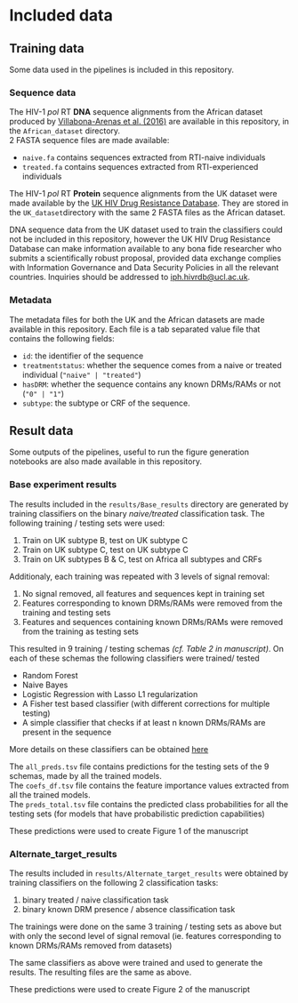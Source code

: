 # Included data

## Training data
Some data used in the pipelines is included in this repository. 

### Sequence data
The HIV-1 *pol* RT **DNA** sequence alignments from the African dataset produced by [Villabona-Arenas et al. (2016)](https://doi.org/10.1097/QAD.0000000000001233) are available in this repository, in the `African_dataset` directory.  
2 FASTA sequence files are made available: 
 - `naive.fa` contains sequences extracted from RTI-naive individuals
 - `treated.fa` contains sequences extracted from RTI-experienced individuals

The HIV-1 *pol* RT **Protein** sequence alignments from the UK dataset were made available by the [UK HIV Drug Resistance Database](https://www.hivrdb.org.uk/). They are stored in the `UK_dataset`directory with the same 2 FASTA files as the African dataset.

DNA sequence data from the UK dataset used to train the classifiers could not be included in this repository, however the UK HIV Drug Resistance Database can make information available to any bona fide researcher who submits a scientifically robust proposal, provided data exchange complies with Information Governance and Data Security Policies in all the relevant countries. Inquiries should be addressed to [iph.hivrdb@ucl.ac.uk](mailto:iph.hivrdb@ucl.ac.uk).
### Metadata
The metadata files for both the UK and the African datasets are made available in this repository. 
Each file is a tab separated value file that contains the following fields:
  - `id`: the identifier of the sequence
  - `treatmentstatus`: whether the sequence comes from a naive or treated individual (`"naive" | "treated"`)
  - `hasDRM`: whether the sequence contains any known DRMs/RAMs or not (`"0" | "1"`)
  - `subtype`: the subtype or CRF of the sequence.

## Result data
Some outputs of the pipelines, useful to run the figure generation notebooks are also made available in this repository. 

### Base experiment results
The results included in the `results/Base_results` directory are generated by training classifiers on the binary *naive/treated* classification task. The following training / testing sets were used: 
  1. Train on UK subtype B, test on UK subtype C
  2. Train on UK subtype C, test on UK subtype C
  3. Train on UK subtypes B & C, test on Africa all subtypes and CRFs

Additionaly, each training was repeated with 3 levels of signal removal:
  1. No signal removed, all features and sequences kept in training set
  2. Features corresponding to known DRMs/RAMs were removed from the training and testing sets
  3. Features and sequences containing known DRMs/RAMs were removed from the training as testing sets

This resulted in 9 training / testing schemas *(cf. Table 2 in manuscript)*.
On each of these schemas the following classifiers were trained/ tested

  - Random Forest
  - Naive Bayes
  - Logistic Regression with Lasso L1 regularization
  - A Fisher test based classifier (with different corrections for multiple testing)
  - A simple classifier that checks if at least n known DRMs/RAMs are present in the sequence

More details on these classifiers can be obtained [here](https://github.com/lucblassel/utils_hiv/blob/master/utils_hiv/utils/learning_utils.py#L48)

The `all_preds.tsv` file contains predictions for the testing sets of the 9 schemas, made by all the trained models.  
The `coefs_df.tsv` file contains the feature importance values extracted from all the trained models.  
The `preds_total.tsv` file contains the predicted class probabilities for all the testing sets (for models that have probabilistic prediction capabilities)

These predictions were used to create Figure 1 of the manuscript

### Alternate_target_results
The results included in `results/Alternate_target_results` were obtained by training classifiers on the following 2 classification tasks: 

  1. binary treated / naive classification task
  2. binary known DRM presence / absence classification task

The trainings were done on the same 3 training / testing sets as above but with only the second level of signal removal (ie. features corresponding to known DRMs/RAMs removed from datasets)

The same classifiers as above were trained and used to generate the results. 
The resulting files are the same as above. 

These predictions were used to create Figure 2 of the manuscript

